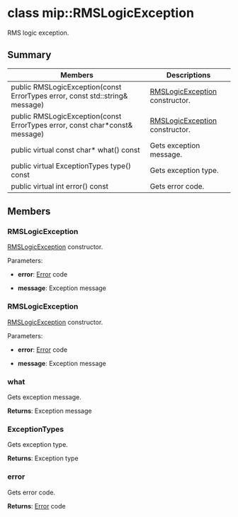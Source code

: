 # class mip::RMSLogicException 
RMS logic exception.
  
## Summary
 Members                        | Descriptions                                
--------------------------------|---------------------------------------------
 public RMSLogicException(const ErrorTypes error, const std::string& message)  |  [RMSLogicException](class_mip_rmslogicexception.md) constructor.
 public RMSLogicException(const ErrorTypes error, const char*const& message)  |  [RMSLogicException](class_mip_rmslogicexception.md) constructor.
 public virtual const char* what() const  |  Gets exception message.
 public virtual ExceptionTypes type() const  |  Gets exception type.
 public virtual int error() const  |  Gets error code.
  
## Members
  
### RMSLogicException
[RMSLogicException](class_mip_rmslogicexception.md) constructor.

Parameters:  
* **error**: [Error](class_mip_error.md) code 


* **message**: Exception message


  
### RMSLogicException
[RMSLogicException](class_mip_rmslogicexception.md) constructor.

Parameters:  
* **error**: [Error](class_mip_error.md) code 


* **message**: Exception message


  
### what
Gets exception message.

  
**Returns**: Exception message
  
### ExceptionTypes
Gets exception type.

  
**Returns**: Exception type
  
### error
Gets error code.

  
**Returns**: [Error](class_mip_error.md) code